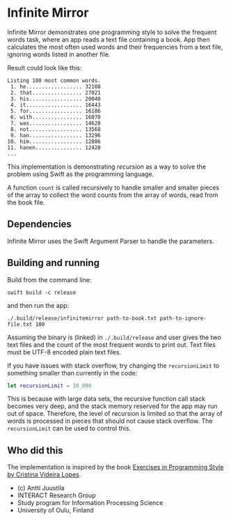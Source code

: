 # Infinite Mirror

Infinite Mirror demonstrates one programming style to solve the frequent words task, where
an app reads a text file containing a book. App then calculates the most often used words and their 
frequencies from a text file, ignoring words listed in another file. 

Result could look like this:

```console
Listing 100 most common words.
 1. he.................. 32108
 2. that................ 27021
 3. his................. 20040
 4. it.................. 16443
 5. for................. 16186
 6. with................ 16070
 7. was................. 14628
 8. not................. 13568
 9. han................. 13296
10. him................. 12886
11. hanen............... 12428
...
```

This implementation is demonstrating *recursion* as a way to solve the problem using Swift as the
programming language.

A function `count` is called recursively to handle smaller and smaller pieces of the array to collect the word counts from the array of words, read from the book file.


## Dependencies

Infinite Mirror uses the Swift Argument Parser to handle the parameters.


## Building and running

Build from the command line:

```console
swift build -c release
```

and then run the app:

```console
./.build/release/infinitemirror path-to-book.txt path-to-ignore-file.txt 100 
```

Assuming the binary is (linked) in `./.build/release` and user gives the two text files
and the count of the most frequent words to print out. Text files must be UTF-8 encoded plain text files.

If you have issues with stack overflow, try changing the `recursionLimit` to something smaller than currently in the code:

```Swift
let recursionLimit = 10_000
```
This is because with large data sets, the recursive function call stack becomes very deep, and the stack memory reserved for the app may run out of space. Therefore, the level of recursion is limited so that the array of words is processed in pieces that should not cause stack overflow. The `recursionLimit` can be used to control this.

## Who did this

The implementation is inspired by the book [Exercises in Programming Style by Cristina Videira Lopes](https://www.routledge.com/Exercises-in-Programming-Style/Lopes/p/book/9780367350208).


* (c) Antti Juustila
* INTERACT Research Group
* Study program for Information Processing Science
* University of Oulu, Finland
